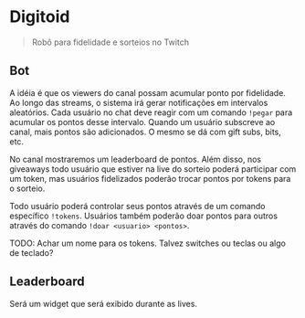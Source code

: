 # Digitoid

> Robô para fidelidade e sorteios no Twitch

## Bot

A idéia é que os viewers do canal possam acumular ponto por fidelidade. Ao longo das streams, o sistema irá gerar notificações em intervalos aleatórios. Cada usuário no chat deve reagir com um comando `!pegar` para acumular os pontos desse intervalo. Quando um usuário subscreve ao canal, mais pontos são adicionados. O mesmo se dá com gift subs, bits, etc.

No canal mostraremos um leaderboard de pontos. Além disso, nos giveaways todo usuário que estiver na live do sorteio poderá participar com um token, mas usuários fidelizados poderão trocar pontos por tokens para o sorteio.

Todo usuário poderá controlar seus pontos através de um comando específico `!tokens`. Usuários também poderão doar pontos para outros através do comando `!doar <usuario> <pontos>`.

TODO: Achar um nome para os tokens. Talvez switches ou teclas ou algo de teclado?

## Leaderboard

Será um widget que será exibido durante as lives.
